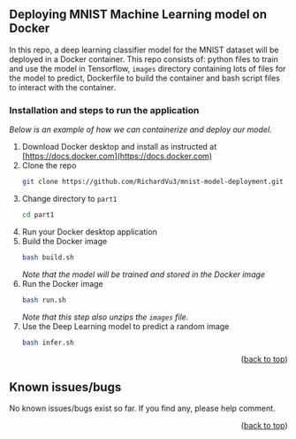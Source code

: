 <!-- GETTING STARTED -->
## Deploying MNIST Machine Learning model on Docker

In this repo, a deep learning classifier model for the MNIST dataset will be deployed in a Docker container.
This repo consists of: python files to train and use the model in Tensorflow, `images` directory containing lots of files for the model to predict, Dockerfile to build the container and bash script files to interact with the container.

### Installation and steps to run the application

_Below is an example of how we can containerize and deploy our model._

1. Download Docker desktop and install as instructed at [https://docs.docker.com](https://docs.docker.com)
2. Clone the repo
   ```sh
   git clone https://github.com/RichardVu3/mnist-model-deployment.git
   ```
3. Change directory to `part1`
   ```sh
   cd part1
   ```
4. Run your Docker desktop application
5. Build the Docker image
   ```sh
   bash build.sh
   ```
   _Note that the model will be trained and stored in the Docker image_
6. Run the Docker image
   ```sh
   bash run.sh
   ```
   _Note that this step also unzips the `images` file._
7. Use the Deep Learning model to predict a random image
   ```sh
   bash infer.sh
   ```

<p align="right">(<a href="#readme-top">back to top</a>)</p>



<!-- KNOWN ISSUES/BUGS -->
## Known issues/bugs

No known issues/bugs exist so far. If you find any, please help comment.

<p align="right">(<a href="#readme-top">back to top</a>)</p>
